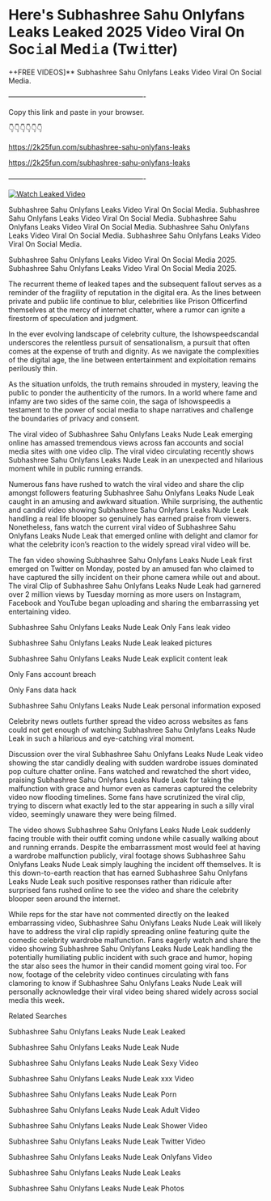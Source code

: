 # Here's Subhashree Sahu Onlyfans Leaks Leaked 2025 Video Viral On Soc𝚒al Med𝚒a (Tw𝚒tter)

++FREE VIDEOS]** Subhashree Sahu Onlyfans Leaks Video Viral On Social Media.

———————————————————-

Copy this link and paste in your browser.

👇👇👇👇👇👇

https://2k25fun.com/subhashree-sahu-onlyfans-leaks

https://2k25fun.com/subhashree-sahu-onlyfans-leaks

———————————————————-

[![Watch Leaked Video](https://miro.medium.com/v2/resize:fit:828/format:webp/1*cilzJN44JGOrTw9NJCrNHA.gif "Watch Leaked Video")](https://2k25fun.com/subhashree-sahu-onlyfans-leaks)

Subhashree Sahu Onlyfans Leaks Video Viral On Social Media. Subhashree Sahu Onlyfans Leaks Video Viral On Social Media. Subhashree Sahu Onlyfans Leaks Video Viral On Social Media. Subhashree Sahu Onlyfans Leaks Video Viral On Social Media. Subhashree Sahu Onlyfans Leaks Video Viral On Social Media.

Subhashree Sahu Onlyfans Leaks Video Viral On Social Media 2025. Subhashree Sahu Onlyfans Leaks Video Viral On Social Media 2025.

The recurrent theme of leaked tapes and the subsequent fallout serves as a reminder of the fragility of reputation in the digital era. As the lines between private and public life continue to blur, celebrities like Prison Officerfind themselves at the mercy of internet chatter, where a rumor can ignite a firestorm of speculation and judgment.

In the ever evolving landscape of celebrity culture, the Ishowspeedscandal underscores the relentless pursuit of sensationalism, a pursuit that often comes at the expense of truth and dignity. As we navigate the complexities of the digital age, the line between entertainment and exploitation remains perilously thin.

As the situation unfolds, the truth remains shrouded in mystery, leaving the public to ponder the authenticity of the rumors. In a world where fame and infamy are two sides of the same coin, the saga of Ishowspeedis a testament to the power of social media to shape narratives and challenge the boundaries of privacy and consent.

The viral video of Subhashree Sahu Onlyfans Leaks Nude Leak emerging online has amassed tremendous views across fan accounts and social media sites with one video clip. The viral video circulating recently shows Subhashree Sahu Onlyfans Leaks Nude Leak in an unexpected and hilarious moment while in public running errands.

Numerous fans have rushed to watch the viral video and share the clip amongst followers featuring Subhashree Sahu Onlyfans Leaks Nude Leak caught in an amusing and awkward situation. While surprising, the authentic and candid video showing Subhashree Sahu Onlyfans Leaks Nude Leak handling a real life blooper so genuinely has earned praise from viewers. Nonetheless, fans watch the current viral video of Subhashree Sahu Onlyfans Leaks Nude Leak that emerged online with delight and clamor for what the celebrity icon’s reaction to the widely spread viral video will be.

The fan video showing Subhashree Sahu Onlyfans Leaks Nude Leak first emerged on Twitter on Monday, posted by an amused fan who claimed to have captured the silly incident on their phone camera while out and about. The viral Clip of Subhashree Sahu Onlyfans Leaks Nude Leak had garnered over 2 million views by Tuesday morning as more users on Instagram, Facebook and YouTube began uploading and sharing the embarrassing yet entertaining video.

Subhashree Sahu Onlyfans Leaks Nude Leak Only Fans leak video

Subhashree Sahu Onlyfans Leaks Nude Leak leaked pictures

Subhashree Sahu Onlyfans Leaks Nude Leak explicit content leak

Only Fans account breach

Only Fans data hack

Subhashree Sahu Onlyfans Leaks Nude Leak personal information exposed

Celebrity news outlets further spread the video across websites as fans could not get enough of watching Subhashree Sahu Onlyfans Leaks Nude Leak in such a hilarious and eye-catching viral moment.

Discussion over the viral Subhashree Sahu Onlyfans Leaks Nude Leak video showing the star candidly dealing with sudden wardrobe issues dominated pop culture chatter online. Fans watched and rewatched the short video, praising Subhashree Sahu Onlyfans Leaks Nude Leak for taking the malfunction with grace and humor even as cameras captured the celebrity video now flooding timelines. Some fans have scrutinized the viral clip, trying to discern what exactly led to the star appearing in such a silly viral video, seemingly unaware they were being filmed.

The video shows Subhashree Sahu Onlyfans Leaks Nude Leak suddenly facing trouble with their outfit coming undone while casually walking about and running errands. Despite the embarrassment most would feel at having a wardrobe malfunction publicly, viral footage shows Subhashree Sahu Onlyfans Leaks Nude Leak simply laughing the incident off themselves. It is this down-to-earth reaction that has earned Subhashree Sahu Onlyfans Leaks Nude Leak such positive responses rather than ridicule after surprised fans rushed online to see the video and share the celebrity blooper seen around the internet.

While reps for the star have not commented directly on the leaked embarrassing video, Subhashree Sahu Onlyfans Leaks Nude Leak will likely have to address the viral clip rapidly spreading online featuring quite the comedic celebrity wardrobe malfunction. Fans eagerly watch and share the video showing Subhashree Sahu Onlyfans Leaks Nude Leak handling the potentially humiliating public incident with such grace and humor, hoping the star also sees the humor in their candid moment going viral too. For now, footage of the celebrity video continues circulating with fans clamoring to know if Subhashree Sahu Onlyfans Leaks Nude Leak will personally acknowledge their viral video being shared widely across social media this week.

Related Searches

Subhashree Sahu Onlyfans Leaks Nude Leak Leaked

Subhashree Sahu Onlyfans Leaks Nude Leak Nude

Subhashree Sahu Onlyfans Leaks Nude Leak Sexy Video

Subhashree Sahu Onlyfans Leaks Nude Leak xxx Video

Subhashree Sahu Onlyfans Leaks Nude Leak Porn

Subhashree Sahu Onlyfans Leaks Nude Leak Adult Video

Subhashree Sahu Onlyfans Leaks Nude Leak Shower Video

Subhashree Sahu Onlyfans Leaks Nude Leak Twitter Video

Subhashree Sahu Onlyfans Leaks Nude Leak Onlyfans Video

Subhashree Sahu Onlyfans Leaks Nude Leak Leaks

Subhashree Sahu Onlyfans Leaks Nude Leak Photos